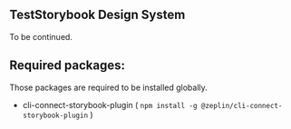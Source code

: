 ## TestStorybook Design System

To be continued.

## Required packages:

Those packages are required to be installed globally.

- cli-connect-storybook-plugin ( `npm install -g @zeplin/cli-connect-storybook-plugin` )
